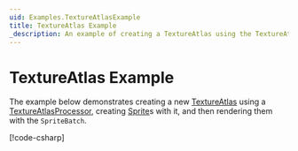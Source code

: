 ```yaml
---
uid: Examples.TextureAtlasExample
title: TextureAtlas Example
_description: An example of creating a TextureAtlas using the TextureAtlasProcessor.
---
```


# TextureAtlas Example

The example below demonstrates creating a new [TextureAtlas](<xref:MonoGame.Aseprite.Sprites.TextureAtlas>) using a [TextureAtlasProcessor](<xref:MonoGame.Aseprite.Content.Processors.TextureAtlasProcessor>), creating [Sprite](<xref:MonoGame.Aseprite.Sprites.Sprite>)s with it, and then rendering them with the `SpriteBatch`.

[!code-csharp[](TextureAtlasExample.cs?highlight=3-5,11,13-15,32,35,38-39,49,60-62)]
